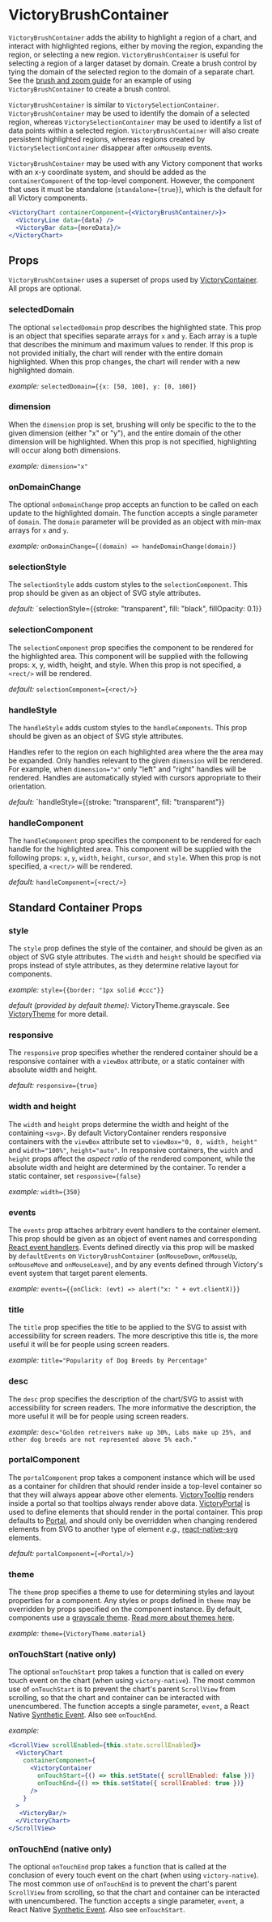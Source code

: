 # VictoryBrushContainer

`VictoryBrushContainer` adds the ability to highlight a region of a chart, and interact with
highlighted regions, either by moving the region, expanding the region, or selecting a new region.
`VictoryBrushContainer` is useful for selecting a region of a larger dataset by domain. Create a
brush control by tying the domain of the selected region to the domain of a separate chart.
See the [brush and zoom guide] for an example of using `VictoryBrushContainer` to create a brush
control.

`VictoryBrushContainer` is similar to `VictorySelectionContainer`. `VictoryBrushContainer` may be
used to identify the domain of a selected region, whereas `VictorySelectionContainer` may be used to
identify a list of data points within a selected region. `VictoryBrushContainer` will also create
persistent highlighted regions, whereas regions created by `VictorySelectionContainer`
disappear after `onMouseUp` events.

`VictoryBrushContainer` may be used with any Victory component that works with an x-y coordinate
system, and should be added as the `containerComponent` of the top-level component.
However, the component that uses it must be standalone
(`standalone={true}`), which is the default for all Victory components.

```jsx
<VictoryChart containerComponent={<VictoryBrushContainer/>}>
  <VictoryLine data={data} />
  <VictoryBar data={moreData}/>
</VictoryChart>
```

## Props

`VictoryBrushContainer` uses a superset of props used by [VictoryContainer]. All props are optional.

### selectedDomain

The optional `selectedDomain` prop describes the highlighted state. This prop is an object that
specifies separate arrays for `x` and `y`. Each array is a tuple that describes the minimum and maximum
values to render. If this prop is not provided initially, the chart will render with the entire
domain highlighted. When this prop changes, the chart will render with a new highlighted domain.

*example:* `selectedDomain={{x: [50, 100], y: [0, 100]}`

### dimension

When the `dimension` prop is set, brushing will only be specific to the to the given dimension
(either "x" or "y"), and the entire domain of the other dimension will be highlighted. When this prop
is not specified, highlighting will occur along both dimensions.

*example:* `dimension="x"`

### onDomainChange

The optional `onDomainChange` prop accepts an function to be called on each update to the
highlighted domain. The function accepts a single parameter of `domain`. The `domain` parameter will
be provided as an object with min-max arrays for `x` and `y`.

*example:* `onDomainChange={(domain) => handeDomainChange(domain)}`

### selectionStyle

The `selectionStyle` adds custom styles to the `selectionComponent`. This prop should be given as
an object of SVG style attributes.

*default:* `selectionStyle={{stroke: "transparent", fill: "black", fillOpacity: 0.1}}

### selectionComponent

The `selectionComponent` prop specifies the component to be rendered for the highlighted area.
This component will be supplied with the following props: x, y, width, height, and style.
When this prop is not specified, a `<rect/>` will be rendered.

*default:* `selectionComponent={<rect/>}`

### handleStyle

The `handleStyle` adds custom styles to the `handleComponents`. This prop should be given as
an object of SVG style attributes.

Handles refer to the region on each highlighted area where the the area may be
expanded. Only handles relevant to the given `dimension` will be rendered. For example, when
`dimension="x"` only "left" and "right" handles will be rendered. Handles are automatically styled
with cursors appropriate to their orientation.

*default:* `handleStyle={{stroke: "transparent", fill: "transparent"}}

### handleComponent

The `handleComponent` prop specifies the component to be rendered for each handle for the highlighted
area.  This component will be supplied with the following props: `x`, `y`, `width`, `height`, `cursor`, and `style`.
When this prop is not specified, a `<rect/>` will be rendered.

*default:* `handleComponent={<rect/>}`

## Standard Container Props

### style

The `style` prop defines the style of the container, and should be given as an object of SVG style attributes.
The `width` and `height` should be specified via props instead of style attributes, as they determine
relative layout for components.

*example:* `style={{border: "1px solid #ccc"}}`

*default (provided by default theme):* VictoryTheme.grayscale. See [VictoryTheme] for more detail.

### responsive

The `responsive` prop specifies whether the rendered container should be a responsive container with a `viewBox` attribute, or a static container with absolute width and height.

*default:* `responsive={true}`

### width and height

The `width` and `height` props determine the width and height of the containing `<svg>`. By default VictoryContainer renders responsive containers with the `viewBox` attribute set to `viewBox="0, 0, width, height"` and `width="100%"`, `height="auto"`. In responsive containers, the `width` and `height` props affect the _aspect ratio_ of the rendered component, while the absolute width and height are determined by the container. To render a static container, set `responsive={false}`

*example:* `width={350}`

### events

The `events` prop attaches arbitrary event handlers to the container element. This prop should be
given as an object of event names and corresponding [React event handlers]. Events defined directly
via this prop will be masked by `defaultEvents` on `VictoryBrushContainer` (`onMouseDown`,
`onMouseUp`, `onMouseMove` and `onMouseLeave`), and by any events defined through Victory's event
system that target parent elements.

*example:* `events={{onClick: (evt) => alert("x: " + evt.clientX)}}`

### title

The `title` prop specifies the title to be applied to the SVG to assist with accessibility for screen readers. The more descriptive this title is, the more useful it will be for people using screen readers.

*example:* `title="Popularity of Dog Breeds by Percentage"`

### desc

The `desc` prop specifies the description of the chart/SVG to assist with accessibility for screen readers. The more informative the description, the more useful it will be for people using screen readers.

*example:* `desc="Golden retreivers make up 30%, Labs make up 25%, and other dog breeds are not represented above 5% each."`

### portalComponent

The `portalComponent` prop takes a component instance which will be used as a container for children that should render inside a top-level container so that they will always appear above other elements. [VictoryTooltip] renders inside a portal so that tooltips always render above data. [VictoryPortal] is used to define elements that should render in the portal container. This prop defaults to [Portal], and should only be overridden when changing rendered elements from SVG to another type of element _e.g.,_ [react-native-svg] elements.

*default:* `portalComponent={<Portal/>}`

### theme

The `theme` prop specifies a theme to use for determining styles and layout properties for a
component. Any styles or props defined in `theme` may be overridden by props specified on the
component instance. By default, components use a [grayscale theme]. [Read more about themes here].

*example:* `theme={VictoryTheme.material}`

### onTouchStart (native only)

The optional `onTouchStart` prop takes a function that is called on every touch event on the chart (when using `victory-native`). The most common use of `onTouchStart` is to prevent the chart's parent `ScrollView` from scrolling, so that the chart and container can be interacted with unencumbered. The function accepts a single parameter, `event`, a React Native [Synthetic Event]. Also see `onTouchEnd`.

*example:*

```jsx
<ScrollView scrollEnabled={this.state.scrollEnabled}>
  <VictoryChart
    containerComponent={
      <VictoryContainer
        onTouchStart={() => this.setState({ scrollEnabled: false })}
        onTouchEnd={() => this.setState({ scrollEnabled: true })}
      />
    }
  >
   <VictoryBar/>
  </VictoryChart>
</ScrollView>
```

### onTouchEnd (native only)

The optional `onTouchEnd` prop takes a function that is called at the conclusion of every touch event on the chart (when using `victory-native`). The most common use of `onTouchEnd` is to prevent the chart's parent `ScrollView` from scrolling, so that the chart and container can be interacted with unencumbered. The function accepts a single parameter, `event`, a React Native [Synthetic Event]. Also see `onTouchStart`.

[VictoryPortal]: https://formidable.com/open-source/victory/docs/victory-portal
[Portal]: https://github.com/FormidableLabs/victory-core/blob/master/src/victory-portal/portal.js
[react-native-svg]: https://github.com/react-native-community/react-native-svg
[VictoryTheme]: https://formidable.com/open-source/victory/docs/victory-theme
[VictoryTooltip]: https://formidable.com/open-source/victory/docs/victory-tooltip
[grayscale theme]: https://github.com/FormidableLabs/victory-core/blob/master/src/victory-theme/grayscale.js
[Read more about themes here]: https://formidable.com/open-source/victory/guides/themes
[brush and zoom guide]: https://formidable.com/open-source/victory/guides/brush-and-zoom
[VictoryContainer]: https://formidable.com/open-source/victory/docs/victory-container
[React event handlers]: https://facebook.github.io/react/docs/events.html
[Synthetic Event]: https://facebook.github.io/react-native/docs/gesture-responder-system.html#responder-lifecycle
